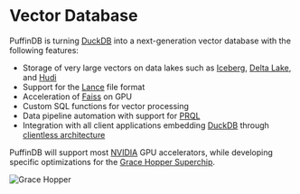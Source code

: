 # Vector Database

PuffinDB is turning [DuckDB](https://duckdb.org/) into a next-generation vector database with the following features:

- Storage of very large vectors on data lakes such as [Iceberg](https://iceberg.apache.org/), [Delta Lake](https://delta.io/), and [Hudi](https://hudi.apache.org/)
- Support for the [Lance](https://github.com/eto-ai/lance) file format
- Acceleration of [Faiss](https://github.com/facebookresearch/faiss) on GPU
- Custom SQL functions for vector processing
- Data pipeline automation with support for [PRQL](https://prql-lang.org/)
- Integration with all client applications embedding [DuckDB](https://duckdb.org/) through [clientless architecture](Clientless.md)

PuffinDB will support most [NVIDIA](https://www.nvidia.com/) GPU accelerators, while developing specific optimizations for the [Grace Hopper Superchip](https://www.nvidia.com/en-us/data-center/grace-hopper-superchip/).

![Grace Hopper](https://user-images.githubusercontent.com/1074452/221723431-6acc8f4e-4763-4f02-9e73-4c9cb85bcfeb.png)
